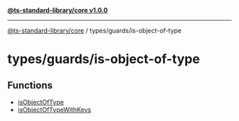[**@ts-standard-library/core v1.0.0**](../../../README.md)

***

[@ts-standard-library/core](../../../modules.md) / types/guards/is-object-of-type

# types/guards/is-object-of-type

## Functions

- [isObjectOfType](functions/isObjectOfType.md)
- [isObjectOfTypeWithKeys](functions/isObjectOfTypeWithKeys.md)
